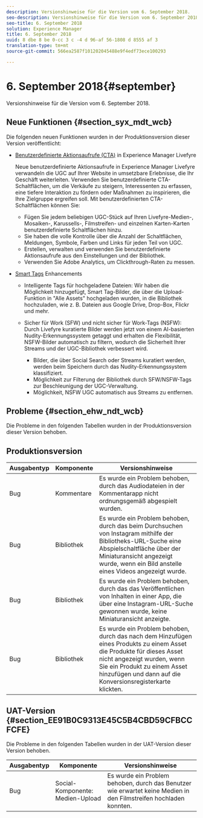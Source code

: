 ```yaml
---
description: Versionshinweise für die Version vom 6. September 2018.
seo-description: Versionshinweise für die Version vom 6. September 2018.
seo-title: 6. September 2018
solution: Experience Manager
title: 6. September 2018
uuid: 8 dbe 8 be 0-cc 3 c -4 d 96-af 56-1808 d 8555 af 3
translation-type: tm+mt
source-git-commit: 566ea2587f101202045488e9f4edf73ece100293

---
```



# 6. September 2018{#september}

Versionshinweise für die Version vom 6. September 2018.

## Neue Funktionen {#section_syx_mdt_wcb}

Die folgenden neuen Funktionen wurden in der Produktionsversion dieser Version veröffentlicht:

* [Benutzerdefinierte Aktionsaufrufe (CTA)](/help/using/c-features-livefyre/c-call-to-action-button.md#topic_EBE23A0F827645E0A0C619DCF3872EE5) in Experience Manager Livefyre

   Neue benutzerdefinierte Aktionsaufrufe in Experience Manager Livefyre verwandeln die UGC auf Ihrer Website in umsetzbare Erlebnisse, die Ihr Geschäft weiterleiten. Verwenden Sie benutzerdefinierte CTA-Schaltflächen, um die Verkäufe zu steigern, Interessenten zu erfassen, eine tiefere Interaktion zu fördern oder Maßnahmen zu inspirieren, die Ihre Zielgruppe ergreifen soll. Mit benutzerdefinierten CTA-Schaltflächen können Sie:

   * Fügen Sie jedem beliebigen UGC-Stück auf Ihren Livefyre-Medien-, Mosaiken-, Karussells-, Filmstreifen- und einzelnen Karten-Karten benutzerdefinierte Schaltflächen hinzu.
   * Sie haben die volle Kontrolle über die Anzahl der Schaltflächen, Meldungen, Symbole, Farben und Links für jeden Teil von UGC.
   * Erstellen, verwalten und verwenden Sie benutzerdefinierte Aktionsaufrufe aus den Einstellungen und der Bibliothek.
   * Verwenden Sie Adobe Analytics, um Clickthrough-Raten zu messen.

* [Smart Tags](/help/using/c-features-livefyre/c-smart-tags/c-smart-tags.md#c_smart_tags) Enhancements

   * Intelligente Tags für hochgeladene Dateien: Wir haben die Möglichkeit hinzugefügt, Smart Tag-Bilder, die über die Upload-Funktion in "Alle Assets" hochgeladen wurden, in die Bibliothek hochzuladen, wie z. B. Dateien aus Google Drive, Drop-Box, Flickr und mehr.
   * Sicher für Work (SFW) und nicht sicher für Work-Tags (NSFW): Durch Livefyre kuratierte Bilder werden jetzt von einem AI-basierten Nudity-Erkennungssystem getaggt und erhalten die Flexibilität, NSFW-Bilder automatisch zu filtern, wodurch die Sicherheit Ihrer Streams und der UGC-Bibliothek verbessert wird.

      * Bilder, die über Social Search oder Streams kuratiert werden, werden beim Speichern durch das Nudity-Erkennungssystem klassifiziert.
      * Möglichkeit zur Filterung der Bibliothek durch SFW/NSFW-Tags zur Beschleunigung der UGC-Verwaltung.
      * Möglichkeit, NSFW UGC automatisch aus Streams zu entfernen.

## Probleme {#section_ehw_ndt_wcb}

Die Probleme in den folgenden Tabellen wurden in der Produktionsversion dieser Version behoben.

## Produktionsversion

| **Ausgabentyp** | **Komponente** | **Versionshinweise** |
|---|---|---|
| Bug | Kommentare | Es wurde ein Problem behoben, durch das Audiodateien in der Kommentarapp nicht ordnungsgemäß abgespielt wurden. |
| Bug | Bibliothek | Es wurde ein Problem behoben, durch das beim Durchsuchen von Instagram mithilfe der Bibliotheks-URL-Suche eine Abspielschaltfläche über der Miniaturansicht angezeigt wurde, wenn ein Bild anstelle eines Videos angezeigt wurde. |
| Bug | Bibliothek | Es wurde ein Problem behoben, durch das das Veröffentlichen von Inhalten in einer App, die über eine Instagram-URL-Suche gewonnen wurde, keine Miniaturansicht anzeigte. |
| Bug | Bibliothek | Es wurde ein Problem behoben, durch das nach dem Hinzufügen eines Produkts zu einem Asset die Produkte für dieses Asset nicht angezeigt wurden, wenn Sie ein Produkt zu einem Asset hinzufügen und dann auf die Konversionsregisterkarte klickten. |

## UAT-Version {#section_EE91B0C9313E45C5B4CBD59CFBCCFCFE}

Die Probleme in den folgenden Tabellen wurden in der UAT-Version dieser Version behoben.

| **Ausgabentyp** | **Komponente** | **Versionshinweise** |
|---|---|---|
| Bug | Social-Komponente: Medien-Upload | Es wurde ein Problem behoben, durch das Benutzer wie erwartet keine Medien in den Filmstreifen hochladen konnten. |

